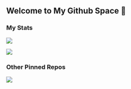 ## Welcome to My Github Space 👋

### My Stats

![](https://github-readme-stats.vercel.app/api?username=highestop&show_icons=true&bg_color=30,e96443,904e95&title_color=fff&text_color=fff)

![](https://github-readme-stats.vercel.app/api/top-langs/?username=highestop&layout=compact)

### Other Pinned Repos

![](https://github-readme-stats.vercel.app/api/pin?username=daily-reading&repo=daily-reading)
